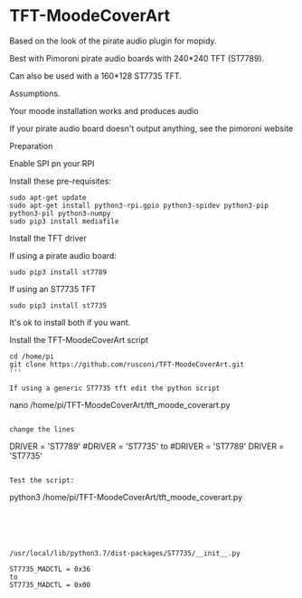 # TFT-MoodeCoverArt

Based on the look of the pirate audio plugin for mopidy.

Best with Pimoroni pirate audio boards with 240*240 TFT (ST7789).

Can also be used with a 160*128 ST7735 TFT.

Assumptions.

Your moode installation works and produces audio

If your pirate audio board doesn't output anything, see the pimoroni website

Preparation

Enable SPI pn your RPI

Install these pre-requisites:
```
sudo apt-get update
sudo apt-get install python3-rpi.gpio python3-spidev python3-pip python3-pil python3-numpy
sudo pip3 install mediafile
```
Install the TFT driver

If using a pirate audio board:
```
sudo pip3 install st7789
```
If using an ST7735 TFT
```
sudo pip3 install st7735
```
It's ok to install both if you want.

Install the TFT-MoodeCoverArt script

```
cd /home/pi
git clone https://github.com/rusconi/TFT-MoodeCoverArt.git
'''

If using a generic ST7735 tft edit the python script

```
nano /home/pi/TFT-MoodeCoverArt/tft_moode_coverart.py
```

change the lines
```
DRIVER = 'ST7789'
#DRIVER = 'ST7735'
to
#DRIVER = 'ST7789'
DRIVER = 'ST7735'
```

Test the script:
```
python3 /home/pi/TFT-MoodeCoverArt/tft_moode_coverart.py
```





/usr/local/lib/python3.7/dist-packages/ST7735/__init__.py

ST7735_MADCTL = 0x36
to
ST7735_MADCTL = 0x00